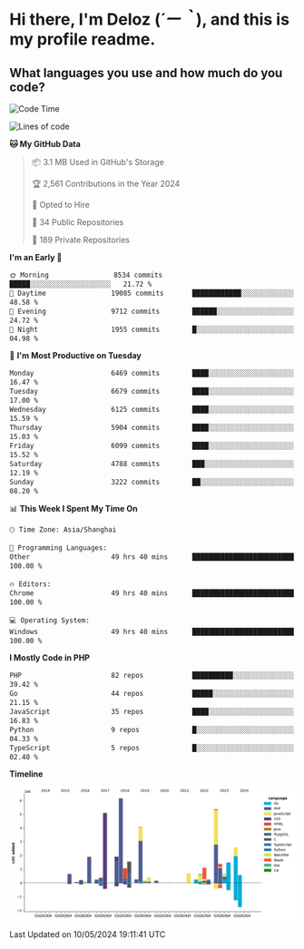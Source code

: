 # **Hi there, I'm Deloz (*´ー｀*), and this is my profile readme.**

## **What languages you use and how much do you code?**

<!--START_SECTION:waka-->
![Code Time](http://img.shields.io/badge/Code%20Time-3%2C952%20hrs%2039%20mins-blue)

![Lines of code](https://img.shields.io/badge/From%20Hello%20World%20I%27ve%20Written-39.3%20million%20lines%20of%20code-blue)

**🐱 My GitHub Data** 

> 📦 3.1 MB Used in GitHub's Storage 
 > 
> 🏆 2,561 Contributions in the Year 2024
 > 
> 💼 Opted to Hire
 > 
> 📜 34 Public Repositories 
 > 
> 🔑 189 Private Repositories 
 > 
**I'm an Early 🐤** 

```text
🌞 Morning                8534 commits        █████░░░░░░░░░░░░░░░░░░░░   21.72 % 
🌆 Daytime                19085 commits       ████████████░░░░░░░░░░░░░   48.58 % 
🌃 Evening                9712 commits        ██████░░░░░░░░░░░░░░░░░░░   24.72 % 
🌙 Night                  1955 commits        █░░░░░░░░░░░░░░░░░░░░░░░░   04.98 % 
```
📅 **I'm Most Productive on Tuesday** 

```text
Monday                   6469 commits        ████░░░░░░░░░░░░░░░░░░░░░   16.47 % 
Tuesday                  6679 commits        ████░░░░░░░░░░░░░░░░░░░░░   17.00 % 
Wednesday                6125 commits        ████░░░░░░░░░░░░░░░░░░░░░   15.59 % 
Thursday                 5904 commits        ████░░░░░░░░░░░░░░░░░░░░░   15.03 % 
Friday                   6099 commits        ████░░░░░░░░░░░░░░░░░░░░░   15.52 % 
Saturday                 4788 commits        ███░░░░░░░░░░░░░░░░░░░░░░   12.19 % 
Sunday                   3222 commits        ██░░░░░░░░░░░░░░░░░░░░░░░   08.20 % 
```


📊 **This Week I Spent My Time On** 

```text
🕑︎ Time Zone: Asia/Shanghai

💬 Programming Languages: 
Other                    49 hrs 40 mins      █████████████████████████   100.00 % 

🔥 Editors: 
Chrome                   49 hrs 40 mins      █████████████████████████   100.00 % 

💻 Operating System: 
Windows                  49 hrs 40 mins      █████████████████████████   100.00 % 
```

**I Mostly Code in PHP** 

```text
PHP                      82 repos            ██████████░░░░░░░░░░░░░░░   39.42 % 
Go                       44 repos            █████░░░░░░░░░░░░░░░░░░░░   21.15 % 
JavaScript               35 repos            ████░░░░░░░░░░░░░░░░░░░░░   16.83 % 
Python                   9 repos             █░░░░░░░░░░░░░░░░░░░░░░░░   04.33 % 
TypeScript               5 repos             █░░░░░░░░░░░░░░░░░░░░░░░░   02.40 % 
```



**Timeline**

![Lines of Code chart](https://raw.githubusercontent.com/deloz/deloz/main/assets/bar_graph.png)


 Last Updated on 10/05/2024 19:11:41 UTC
<!--END_SECTION:waka-->
